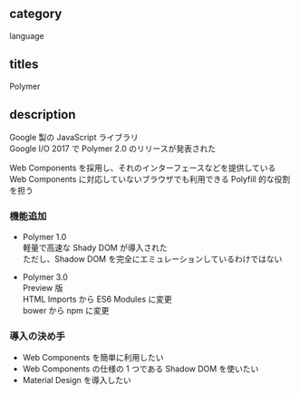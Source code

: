 ## category

language

## titles

Polymer

## description

Google 製の JavaScript ライブラリ  
Google I/O 2017 で Polymer 2.0 のリリースが発表された

Web Components を採用し、それのインターフェースなどを提供している  
Web Components に対応していないブラウザでも利用できる Polyfill 的な役割を担う

### 機能追加

- Polymer 1.0  
  軽量で高速な Shady DOM が導入された  
  ただし、Shadow DOM を完全にエミュレーションしているわけではない

- Polymer 3.0  
  Preview 版  
  HTML Imports から ES6 Modules に変更  
  bower から npm に変更

### 導入の決め手

- Web Components を簡単に利用したい
- Web Components の仕様の 1 つである Shadow DOM を使いたい
- Material Design を導入したい
